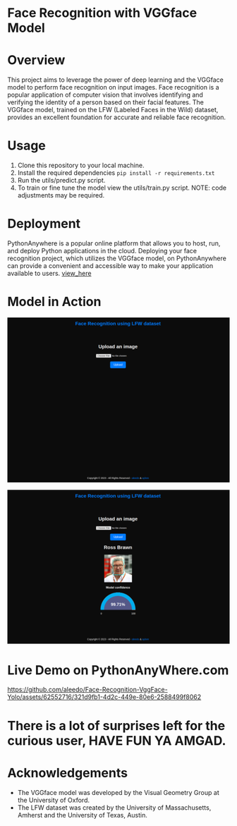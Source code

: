 # Face Recognition with VGGface Model


# Overview
This project aims to leverage the power of deep learning and the VGGface model to perform face recognition on input images. Face recognition is a popular application of computer vision that involves identifying and verifying the identity of a person based on their facial features. The VGGface model, trained on the LFW (Labeled Faces in the Wild) dataset, provides an excellent foundation for accurate and reliable face recognition.

# Usage
1. Clone this repository to your local machine.
2. Install the required dependencies `pip install -r requirements.txt`
3. Run the utils/predict.py script.
4. To train or fine tune the model view the utils/train.py script. NOTE: code adjustments may be required.

# Deployment
PythonAnywhere is a popular online platform that allows you to host, run, and deploy Python applications in the cloud. Deploying your face recognition project, which utilizes the VGGface model, on PythonAnywhere can provide a convenient and accessible way to make your application available to users. [view_here](http://ayolore.pythonanywhere.com/from_file/)




# Model in Action  
![Home Screen](home.png)

![Prediction](prediction.png)

# Live Demo on PythonAnyWhere.com


https://github.com/aleedo/Face-Recognition-VggFace-Yolo/assets/62552716/321d9fb1-4d2c-449e-80e6-2588499f8062



# There is a lot of surprises left for the curious user, HAVE FUN YA AMGAD.






# Acknowledgements
* The VGGface model was developed by the Visual Geometry Group at the University of Oxford.
* The LFW dataset was created by the University of Massachusetts, Amherst and the University of Texas, Austin.



